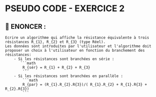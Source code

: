 # PSEUDO CODE - EXERCICE 2

## 🌟 ENONCER :

    Ecrire un algorithme qui affiche la résistance équivalente à trois résistances R_{1}, R_{2} et R_{3} (type Réel).
    Les données sont introduites par l'utilisateur et l'algorithme doit proposer un choix à l'utilisateur en fonction du branchement des résistances:
        - Si les résistances sont branchées en série :
           ```math
            R_{sér} = R_{1} + R_{2} + R_{3}
            ```
        - Si les résistances sont branchées en parallèle : 
            ```math
            R_{par} = (R_{1}.R_{2}.R{3})/( R_{1}.R_{2} + R_{1}.R{3} + R_{2}.R{3})
            ```

